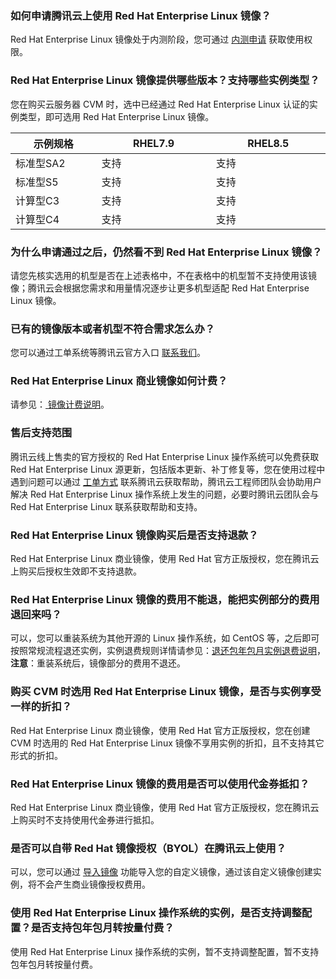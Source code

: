 ### 如何申请腾讯云上使用 Red Hat Enterprise Linux 镜像？
Red Hat Enterprise Linux 镜像处于内测阶段，您可通过 [内测申请](https://cloud.tencent.com/apply/p/2yj9npvw8lq) 获取使用权限。

### Red Hat Enterprise Linux 镜像提供哪些版本？支持哪些实例类型？

<dx-alert infotype="explain" title="">
您在购买云服务器 CVM 时，选中已经通过 Red Hat Enterprise Linux 认证的实例类型，即可选用 Red Hat Enterprise Linux 镜像。
</dx-alert>

<table class="tg">
<thead>
  <tr>
    <th width="15%">示例规格</th>
    <th width="20%">RHEL7.9</th>
    <th width="20%">RHEL8.5</th>
  </tr>
</thead>
<tbody>
  <tr>
    <td class="tg-0pky">标准型SA2</td>
    <td class="tg-0pky">支持</td>
    <td class="tg-0pky">支持</td>
  </tr>
  <tr>
    <td class="tg-0pky">标准型S5</td>
    <td class="tg-0pky">支持</td>
    <td class="tg-0pky">支持</td>
  </tr>
  <tr>
    <td class="tg-0pky">计算型C3</td>
    <td class="tg-0pky">支持</td>
    <td class="tg-0pky">支持</td>
  </tr>
  <tr>
    <td class="tg-0pky">计算型C4</td>
    <td class="tg-0pky">支持</td>
    <td class="tg-0pky">支持</td>
  </tr>
</tbody>
</table>

### 为什么申请通过之后，仍然看不到 Red Hat Enterprise Linux 镜像？
请您先核实选用的机型是否在上述表格中，不在表格中的机型暂不支持使用该镜像；腾讯云会根据您需求和用量情况逐步让更多机型适配 Red Hat Enterprise Linux 镜像。

### 已有的镜像版本或者机型不符合需求怎么办？
您可以通过工单系统等腾讯云官方入口 [联系我们](https://cloud.tencent.com/document/product/282/1558)。

### Red Hat Enterprise Linux 商业镜像如何计费？
请参见：[ 镜像计费说明](https://cloud.tencent.com/document/product/213/91068#red-hat-enterprise-linux-.E9.95.9C.E5.83.8F.E8.AE.A1.E8.B4.B9.E8.AF.B4.E6.98.8E)。

### 售后支持范围
腾讯云线上售卖的官方授权的 Red Hat Enterprise Linux 操作系统可以免费获取 Red Hat Enterprise Linux 源更新，包括版本更新、补丁修复等，您在使用过程中遇到问题可以通过 [工单方式](https://console.cloud.tencent.com/workorder/category) 联系腾讯云获取帮助，腾讯云工程师团队会协助用户解决 Red Hat Enterprise Linux 操作系统上发生的问题，必要时腾讯云团队会与 Red Hat Enterprise Linux 联系获取帮助和支持。 

### Red Hat Enterprise Linux 镜像购买后是否支持退款？
Red Hat Enterprise Linux 商业镜像，使用 Red Hat 官方正版授权，您在腾讯云上购买后授权生效即不支持退款。

### Red Hat Enterprise Linux 镜像的费用不能退，能把实例部分的费用退回来吗？
可以，您可以重装系统为其他开源的 Linux 操作系统，如 CentOS 等，之后即可按照常规流程退还实例，实例退费规则详情请参见：[退还包年包月实例退费说明](https://cloud.tencent.com/document/product/213/9711)，**注意**：重装系统后，镜像部分的费用不退还。

### 购买 CVM 时选用 Red Hat Enterprise Linux 镜像，是否与实例享受一样的折扣？
Red Hat Enterprise Linux 商业镜像，使用 Red Hat 官方正版授权，您在创建 CVM 时选用的 Red Hat Enterprise Linux 镜像不享用实例的折扣，且不支持其它形式的折扣。

### Red Hat Enterprise Linux 镜像的费用是否可以使用代金券抵扣？
Red Hat Enterprise Linux 商业镜像，使用 Red Hat 官方正版授权，您在腾讯云上购买时不支持使用代金券进行抵扣。

### 是否可以自带 Red Hat 镜像授权（BYOL）在腾讯云上使用？
可以，您可以通过 [导入镜像](https://cloud.tencent.com/document/product/213/4945) 功能导入您的自定义镜像，通过该自定义镜像创建实例，将不会产生商业镜像授权费用。

### 使用 Red Hat Enterprise Linux 操作系统的实例，是否支持调整配置？是否支持包年包月转按量付费？
使用 Red Hat Enterprise Linux 操作系统的实例，暂不支持调整配置，暂不支持包年包月转按量付费。
